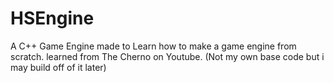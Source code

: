 # HSEngine
A C++ Game Engine made to Learn how to make a game engine from scratch. learned from The Cherno on Youtube. (Not my own base code but i may build off of it later)
